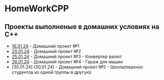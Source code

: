 # HomeWorkCPP
## Проекты выполненые в домашних условиях на C++
- [16.01.24](16.01.24) - Домашний проект №1
- [20.01.24](20.01.24) - Домашний проект №2
- [25.01.24](25.01.24) - Домашний проект №3 - Конвертер валют
- [26.01.24](26.01.24) - Домашний проект №4 - Гараж для машин
- [30.01.24] (30.01.24) - Домашний проект №5 - Школа(перенос студентов из одной группы в другую)
